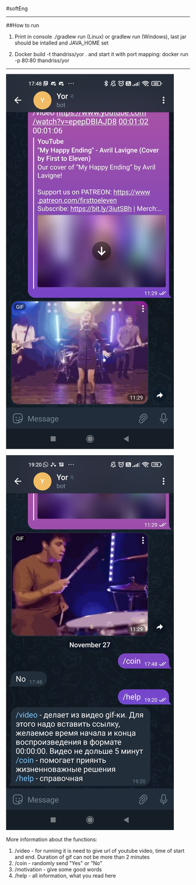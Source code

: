 #softEng
___
##How to run 
1. Print in console ./gradlew run (Linux) or gradlew run (Windows), last jar should be intalled and JAVA_HOME set

2. Docker build -t thandriss/yor . and start it with port mapping: docker run -p 80:80 thandriss/yor

---

![подпись](/TelegramBot/src/main/resources/28jhDqRmnDoXdNbwfiso153IiU6V4B_Az4aYK4iPgza64ZVOwj0p2XGskDV7YjX7tiA7Qv4INNH9Ke-nS-M6FWBc.jpg)

![подпись](/TelegramBot/src/main/resources/wqNh9QhAKcYLRjOIwBLcnFk3NnormK0mL-kLTzTc-wmO0FQzmhmvNno9DjmDBomBzOV2gpKf7h3c2MgbuRfxQu8k.jpg)

More information about the functions:
1. /video - for running it is need to give url of youtube video, time of start and end. Duration of gif can not be more than 2 minutes
2. /coin - randomly send "Yes" or "No"
3. /motivation - give some good words
4. /help - all information, what you read here

